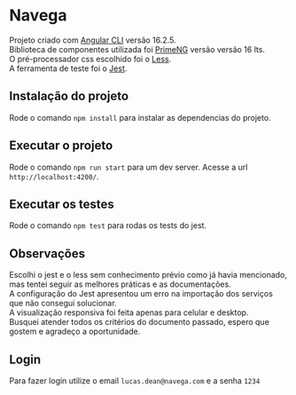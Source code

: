 # Navega

Projeto criado com [Angular CLI](https://github.com/angular/angular-cli) versão 16.2.5.  
Biblioteca de componentes utilizada foi [PrimeNG](https://www.primefaces.org/primeng-v16-lts/installation) versão versão 16 lts.  
O pré-processador css escolhido foi o [Less](https://lesscss.org/).  
A ferramenta de teste foi o [Jest](https://jestjs.io/pt-BR/docs/getting-started).  

## Instalação do projeto  

Rode o comando `npm install` para instalar as dependencias do projeto.

## Executar o projeto

Rode o comando `npm run start` para um dev server. Acesse a url `http://localhost:4200/`.  

## Executar os testes  

Rode o comando `npm test` para rodas os tests do jest.  

## Observações  
Escolhi o jest e o less sem conhecimento prévio como já havia mencionado, mas tentei seguir as melhores práticas e as documentações.  
A configuração do Jest apresentou um erro na importação dos serviços que não consegui solucionar.  
A visualização responsiva foi feita apenas para celular e desktop.  
Busquei atender todos os critérios do documento passado, espero que gostem e agradeço a oportunidade.

## Login  
Para fazer login utilize o email `lucas.dean@navega.com` e a senha `1234`

